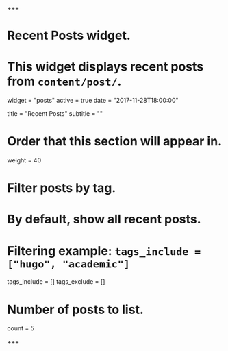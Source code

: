 +++
# Recent Posts widget.
# This widget displays recent posts from `content/post/`.
widget = "posts"
active = true
date = "2017-11-28T18:00:00"

title = "Recent Posts"
subtitle = ""

# Order that this section will appear in.
weight = 40

# Filter posts by tag.
#  By default, show all recent posts.
#  Filtering example: `tags_include = ["hugo", "academic"]`
tags_include = []
tags_exclude = []

# Number of posts to list.
count = 5

+++

